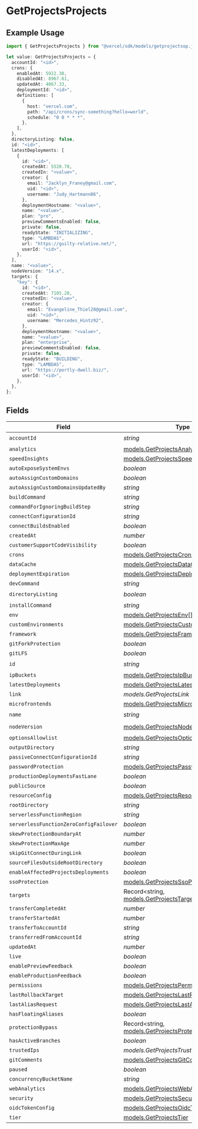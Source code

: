 # GetProjectsProjects

## Example Usage

```typescript
import { GetProjectsProjects } from "@vercel/sdk/models/getprojectsop.js";

let value: GetProjectsProjects = {
  accountId: "<id>",
  crons: {
    enabledAt: 5922.30,
    disabledAt: 8967.61,
    updatedAt: 4067.33,
    deploymentId: "<id>",
    definitions: [
      {
        host: "vercel.com",
        path: "/api/crons/sync-something?hello=world",
        schedule: "0 0 * * *",
      },
    ],
  },
  directoryListing: false,
  id: "<id>",
  latestDeployments: [
    {
      id: "<id>",
      createdAt: 5520.78,
      createdIn: "<value>",
      creator: {
        email: "Jacklyn_Franey@gmail.com",
        uid: "<id>",
        username: "Judy_Hartmann86",
      },
      deploymentHostname: "<value>",
      name: "<value>",
      plan: "pro",
      previewCommentsEnabled: false,
      private: false,
      readyState: "INITIALIZING",
      type: "LAMBDAS",
      url: "https://guilty-relative.net/",
      userId: "<id>",
    },
  ],
  name: "<value>",
  nodeVersion: "14.x",
  targets: {
    "key": {
      id: "<id>",
      createdAt: 7105.28,
      createdIn: "<value>",
      creator: {
        email: "Evangeline_Thiel28@gmail.com",
        uid: "<id>",
        username: "Mercedes_Hintz92",
      },
      deploymentHostname: "<value>",
      name: "<value>",
      plan: "enterprise",
      previewCommentsEnabled: false,
      private: false,
      readyState: "BUILDING",
      type: "LAMBDAS",
      url: "https://portly-dwell.biz/",
      userId: "<id>",
    },
  },
};
```

## Fields

| Field                                                                                          | Type                                                                                           | Required                                                                                       | Description                                                                                    |
| ---------------------------------------------------------------------------------------------- | ---------------------------------------------------------------------------------------------- | ---------------------------------------------------------------------------------------------- | ---------------------------------------------------------------------------------------------- |
| `accountId`                                                                                    | *string*                                                                                       | :heavy_check_mark:                                                                             | N/A                                                                                            |
| `analytics`                                                                                    | [models.GetProjectsAnalytics](../models/getprojectsanalytics.md)                               | :heavy_minus_sign:                                                                             | N/A                                                                                            |
| `speedInsights`                                                                                | [models.GetProjectsSpeedInsights](../models/getprojectsspeedinsights.md)                       | :heavy_minus_sign:                                                                             | N/A                                                                                            |
| `autoExposeSystemEnvs`                                                                         | *boolean*                                                                                      | :heavy_minus_sign:                                                                             | N/A                                                                                            |
| `autoAssignCustomDomains`                                                                      | *boolean*                                                                                      | :heavy_minus_sign:                                                                             | N/A                                                                                            |
| `autoAssignCustomDomainsUpdatedBy`                                                             | *string*                                                                                       | :heavy_minus_sign:                                                                             | N/A                                                                                            |
| `buildCommand`                                                                                 | *string*                                                                                       | :heavy_minus_sign:                                                                             | N/A                                                                                            |
| `commandForIgnoringBuildStep`                                                                  | *string*                                                                                       | :heavy_minus_sign:                                                                             | N/A                                                                                            |
| `connectConfigurationId`                                                                       | *string*                                                                                       | :heavy_minus_sign:                                                                             | N/A                                                                                            |
| `connectBuildsEnabled`                                                                         | *boolean*                                                                                      | :heavy_minus_sign:                                                                             | N/A                                                                                            |
| `createdAt`                                                                                    | *number*                                                                                       | :heavy_minus_sign:                                                                             | N/A                                                                                            |
| `customerSupportCodeVisibility`                                                                | *boolean*                                                                                      | :heavy_minus_sign:                                                                             | N/A                                                                                            |
| `crons`                                                                                        | [models.GetProjectsCrons](../models/getprojectscrons.md)                                       | :heavy_minus_sign:                                                                             | N/A                                                                                            |
| `dataCache`                                                                                    | [models.GetProjectsDataCache](../models/getprojectsdatacache.md)                               | :heavy_minus_sign:                                                                             | N/A                                                                                            |
| `deploymentExpiration`                                                                         | [models.GetProjectsDeploymentExpiration](../models/getprojectsdeploymentexpiration.md)         | :heavy_minus_sign:                                                                             | N/A                                                                                            |
| `devCommand`                                                                                   | *string*                                                                                       | :heavy_minus_sign:                                                                             | N/A                                                                                            |
| `directoryListing`                                                                             | *boolean*                                                                                      | :heavy_check_mark:                                                                             | N/A                                                                                            |
| `installCommand`                                                                               | *string*                                                                                       | :heavy_minus_sign:                                                                             | N/A                                                                                            |
| `env`                                                                                          | [models.GetProjectsEnv](../models/getprojectsenv.md)[]                                         | :heavy_minus_sign:                                                                             | N/A                                                                                            |
| `customEnvironments`                                                                           | [models.GetProjectsCustomEnvironments](../models/getprojectscustomenvironments.md)[]           | :heavy_minus_sign:                                                                             | N/A                                                                                            |
| `framework`                                                                                    | [models.GetProjectsFramework](../models/getprojectsframework.md)                               | :heavy_minus_sign:                                                                             | N/A                                                                                            |
| `gitForkProtection`                                                                            | *boolean*                                                                                      | :heavy_minus_sign:                                                                             | N/A                                                                                            |
| `gitLFS`                                                                                       | *boolean*                                                                                      | :heavy_minus_sign:                                                                             | N/A                                                                                            |
| `id`                                                                                           | *string*                                                                                       | :heavy_check_mark:                                                                             | N/A                                                                                            |
| `ipBuckets`                                                                                    | [models.GetProjectsIpBuckets](../models/getprojectsipbuckets.md)[]                             | :heavy_minus_sign:                                                                             | N/A                                                                                            |
| `latestDeployments`                                                                            | [models.GetProjectsLatestDeployments](../models/getprojectslatestdeployments.md)[]             | :heavy_minus_sign:                                                                             | N/A                                                                                            |
| `link`                                                                                         | *models.GetProjectsLink*                                                                       | :heavy_minus_sign:                                                                             | N/A                                                                                            |
| `microfrontends`                                                                               | [models.GetProjectsMicrofrontends](../models/getprojectsmicrofrontends.md)                     | :heavy_minus_sign:                                                                             | N/A                                                                                            |
| `name`                                                                                         | *string*                                                                                       | :heavy_check_mark:                                                                             | N/A                                                                                            |
| `nodeVersion`                                                                                  | [models.GetProjectsNodeVersion](../models/getprojectsnodeversion.md)                           | :heavy_check_mark:                                                                             | N/A                                                                                            |
| `optionsAllowlist`                                                                             | [models.GetProjectsOptionsAllowlist](../models/getprojectsoptionsallowlist.md)                 | :heavy_minus_sign:                                                                             | N/A                                                                                            |
| `outputDirectory`                                                                              | *string*                                                                                       | :heavy_minus_sign:                                                                             | N/A                                                                                            |
| `passiveConnectConfigurationId`                                                                | *string*                                                                                       | :heavy_minus_sign:                                                                             | N/A                                                                                            |
| `passwordProtection`                                                                           | [models.GetProjectsPasswordProtection](../models/getprojectspasswordprotection.md)             | :heavy_minus_sign:                                                                             | N/A                                                                                            |
| `productionDeploymentsFastLane`                                                                | *boolean*                                                                                      | :heavy_minus_sign:                                                                             | N/A                                                                                            |
| `publicSource`                                                                                 | *boolean*                                                                                      | :heavy_minus_sign:                                                                             | N/A                                                                                            |
| `resourceConfig`                                                                               | [models.GetProjectsResourceConfig](../models/getprojectsresourceconfig.md)                     | :heavy_minus_sign:                                                                             | N/A                                                                                            |
| `rootDirectory`                                                                                | *string*                                                                                       | :heavy_minus_sign:                                                                             | N/A                                                                                            |
| `serverlessFunctionRegion`                                                                     | *string*                                                                                       | :heavy_minus_sign:                                                                             | N/A                                                                                            |
| `serverlessFunctionZeroConfigFailover`                                                         | *boolean*                                                                                      | :heavy_minus_sign:                                                                             | N/A                                                                                            |
| `skewProtectionBoundaryAt`                                                                     | *number*                                                                                       | :heavy_minus_sign:                                                                             | N/A                                                                                            |
| `skewProtectionMaxAge`                                                                         | *number*                                                                                       | :heavy_minus_sign:                                                                             | N/A                                                                                            |
| `skipGitConnectDuringLink`                                                                     | *boolean*                                                                                      | :heavy_minus_sign:                                                                             | N/A                                                                                            |
| `sourceFilesOutsideRootDirectory`                                                              | *boolean*                                                                                      | :heavy_minus_sign:                                                                             | N/A                                                                                            |
| `enableAffectedProjectsDeployments`                                                            | *boolean*                                                                                      | :heavy_minus_sign:                                                                             | N/A                                                                                            |
| `ssoProtection`                                                                                | [models.GetProjectsSsoProtection](../models/getprojectsssoprotection.md)                       | :heavy_minus_sign:                                                                             | N/A                                                                                            |
| `targets`                                                                                      | Record<string, [models.GetProjectsTargets](../models/getprojectstargets.md)>                   | :heavy_minus_sign:                                                                             | N/A                                                                                            |
| `transferCompletedAt`                                                                          | *number*                                                                                       | :heavy_minus_sign:                                                                             | N/A                                                                                            |
| `transferStartedAt`                                                                            | *number*                                                                                       | :heavy_minus_sign:                                                                             | N/A                                                                                            |
| `transferToAccountId`                                                                          | *string*                                                                                       | :heavy_minus_sign:                                                                             | N/A                                                                                            |
| `transferredFromAccountId`                                                                     | *string*                                                                                       | :heavy_minus_sign:                                                                             | N/A                                                                                            |
| `updatedAt`                                                                                    | *number*                                                                                       | :heavy_minus_sign:                                                                             | N/A                                                                                            |
| `live`                                                                                         | *boolean*                                                                                      | :heavy_minus_sign:                                                                             | N/A                                                                                            |
| `enablePreviewFeedback`                                                                        | *boolean*                                                                                      | :heavy_minus_sign:                                                                             | N/A                                                                                            |
| `enableProductionFeedback`                                                                     | *boolean*                                                                                      | :heavy_minus_sign:                                                                             | N/A                                                                                            |
| `permissions`                                                                                  | [models.GetProjectsPermissions](../models/getprojectspermissions.md)                           | :heavy_minus_sign:                                                                             | N/A                                                                                            |
| `lastRollbackTarget`                                                                           | [models.GetProjectsLastRollbackTarget](../models/getprojectslastrollbacktarget.md)             | :heavy_minus_sign:                                                                             | N/A                                                                                            |
| `lastAliasRequest`                                                                             | [models.GetProjectsLastAliasRequest](../models/getprojectslastaliasrequest.md)                 | :heavy_minus_sign:                                                                             | N/A                                                                                            |
| `hasFloatingAliases`                                                                           | *boolean*                                                                                      | :heavy_minus_sign:                                                                             | N/A                                                                                            |
| `protectionBypass`                                                                             | Record<string, [models.GetProjectsProtectionBypass](../models/getprojectsprotectionbypass.md)> | :heavy_minus_sign:                                                                             | N/A                                                                                            |
| `hasActiveBranches`                                                                            | *boolean*                                                                                      | :heavy_minus_sign:                                                                             | N/A                                                                                            |
| `trustedIps`                                                                                   | *models.GetProjectsTrustedIps*                                                                 | :heavy_minus_sign:                                                                             | N/A                                                                                            |
| `gitComments`                                                                                  | [models.GetProjectsGitComments](../models/getprojectsgitcomments.md)                           | :heavy_minus_sign:                                                                             | N/A                                                                                            |
| `paused`                                                                                       | *boolean*                                                                                      | :heavy_minus_sign:                                                                             | N/A                                                                                            |
| `concurrencyBucketName`                                                                        | *string*                                                                                       | :heavy_minus_sign:                                                                             | N/A                                                                                            |
| `webAnalytics`                                                                                 | [models.GetProjectsWebAnalytics](../models/getprojectswebanalytics.md)                         | :heavy_minus_sign:                                                                             | N/A                                                                                            |
| `security`                                                                                     | [models.GetProjectsSecurity](../models/getprojectssecurity.md)                                 | :heavy_minus_sign:                                                                             | N/A                                                                                            |
| `oidcTokenConfig`                                                                              | [models.GetProjectsOidcTokenConfig](../models/getprojectsoidctokenconfig.md)                   | :heavy_minus_sign:                                                                             | N/A                                                                                            |
| `tier`                                                                                         | [models.GetProjectsTier](../models/getprojectstier.md)                                         | :heavy_minus_sign:                                                                             | N/A                                                                                            |
